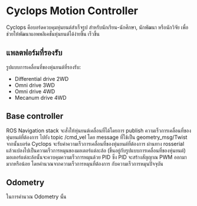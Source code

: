# Cyclops Motion Controller
Cyclops คือบอร์ดควบคุมหุ่นยนต์สำเร็จรูป สำหรับนักเรียน-นักศึกษา, นักพัฒนา หรือนักวิจัย เพื่อช่วยให้พัฒนาแอพพลิเคชั่นหุ่นยนต์ได้ง่ายขึ้น เร็วขึ้น

## แพลตฟอร์มที่รองรับ
รูปแบบการเคลื่อนที่ของหุ่นยนต์ที่รองรับ:
- Differential drive 2WD
- Omni drive 3WD
- Omni drive 4WD
- Mecanum drive 4WD
<!-- - Tri-cycle -->
<!-- - Ackermann Steering  -->


## Base controller
ROS Navigation stack จะสั่งให้หุ่นยนต์เคลื่อนที่ได้โดยการ publish ความเร็วการเคลื่อนที่ของหุ่นยนต์ที่ต้องการ ไปยัง topic /cmd_vel โดย message ที่ใช้เป็น geometry_msg/Twist จากนั้นบอร์ด Cyclops จะรับค่าความเร็วการเคลื่อนที่ของหุ่นยนต์ที่ต้องการ ผ่านทาง rosserial แล้วแปลงไปเป็นความเร็วการหมุนของมอเตอร์แต่ละล้อ (ขึ้นอยู่กับรูปแบบการเคลื่อนที่ของหุ่นยนต์) มอเตอร์แต่ละล้อนั้นจะควบคุมความเร็วการหมุนด้วย PID ซึ่ง PID จะสร้างสัญญาณ PWM ออกมามากหรือน้อย โดยคำนวณจากความเร็วการหมุนที่ต้องการ กับความเร็วการหมุนปัจจุบัน

## Odometry
ในการคำนวณ Odometry นั้น
